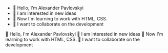 <ul>
  <li>👋 Hello, I'm Alexander Pavlovskyi</li>
  <li>👀 I am interested in new ideas</li>
  <li>🌱 Now I'm learning to work with HTML, CSS.</li>
  <li>💞️ I want to collaborate on the development</li>
</ul>
👋 Hello, I'm Alexander Pavlovskyi
👀 I am interested in new ideas
🌱 Now I'm learning to work with HTML, CSS.
💞️ I want to collaborate on the development
